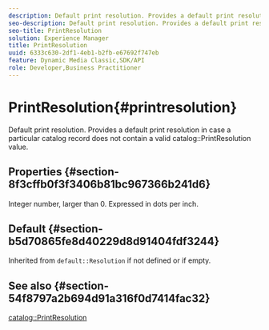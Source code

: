 ```yaml
---
description: Default print resolution. Provides a default print resolution in case a particular catalog record does not contain a valid catalog PrintResolution value.
seo-description: Default print resolution. Provides a default print resolution in case a particular catalog record does not contain a valid catalog PrintResolution value.
seo-title: PrintResolution
solution: Experience Manager
title: PrintResolution
uuid: 6333c630-2df1-4eb1-b2fb-e67692f747eb
feature: Dynamic Media Classic,SDK/API
role: Developer,Business Practitioner
---
```


# PrintResolution{#printresolution}

Default print resolution. Provides a default print resolution in case a particular catalog record does not contain a valid catalog::PrintResolution value.

## Properties {#section-8f3cffb0f3f3406b81bc967366b241d6}

Integer number, larger than 0. Expressed in dots per inch.

## Default {#section-b5d70865fe8d40229d8d91404fdf3244}

Inherited from `default::Resolution` if not defined or if empty.

## See also {#section-54f8797a2b694d91a316f0d7414fac32}

[catalog::PrintResolution](../../../../../is-api/image-catalog/image-serving-api-ref/c-image-catalog-reference/c-image-svg-data-reference/c-image-data-reference/r-printresolution-cat.md#reference-4ebb2e136995470b84b7c5e10cb8e5f5) 
